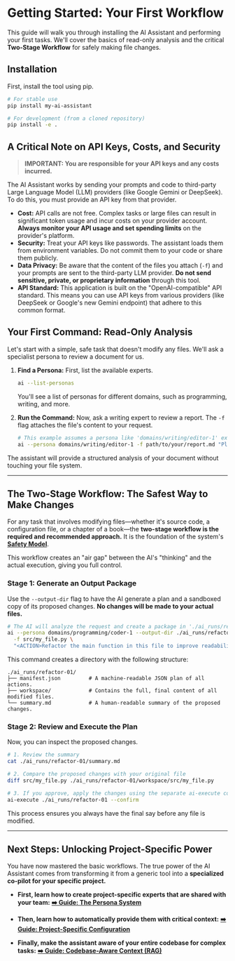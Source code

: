 # Getting Started: Your First Workflow

This guide will walk you through installing the AI Assistant and performing your first tasks. We'll cover the basics of read-only analysis and the critical **Two-Stage Workflow** for safely making file changes.

## Installation

First, install the tool using pip.

```bash
# For stable use
pip install my-ai-assistant

# For development (from a cloned repository)
pip install -e .
```

## A Critical Note on API Keys, Costs, and Security

> **IMPORTANT: You are responsible for your API keys and any costs incurred.**

The AI Assistant works by sending your prompts and code to third-party Large Language Model (LLM) providers (like Google Gemini or DeepSeek). To do this, you must provide an API key from that provider.

-   **Cost:** API calls are not free. Complex tasks or large files can result in significant token usage and incur costs on your provider account. **Always monitor your API usage and set spending limits** on the provider's platform.
-   **Security:** Treat your API keys like passwords. The assistant loads them from environment variables. Do not commit them to your code or share them publicly.
-   **Data Privacy:** Be aware that the content of the files you attach (`-f`) and your prompts are sent to the third-party LLM provider. **Do not send sensitive, private, or proprietary information** through this tool.
-   **API Standard:** This application is built on the "OpenAI-compatible" API standard. This means you can use API keys from various providers (like DeepSeek or Google's new Gemini endpoint) that adhere to this common format.


## Your First Command: Read-Only Analysis

Let's start with a simple, safe task that doesn't modify any files. We'll ask a specialist persona to review a document for us.

1.  **Find a Persona:** First, list the available experts.
    ```bash
    ai --list-personas
    ```
    You'll see a list of personas for different domains, such as programming, writing, and more.

2.  **Run the Command:** Now, ask a writing expert to review a report. The `-f` flag attaches the file's content to your request.
    ```bash
    # This example assumes a persona like 'domains/writing/editor-1' exists.
    ai --persona domains/writing/editor-1 -f path/to/your/report.md "Please review this report for clarity, tone, and grammatical errors."
    ```
The assistant will provide a structured analysis of your document without touching your file system.

---

## The Two-Stage Workflow: The Safest Way to Make Changes

For any task that involves modifying files—whether it's source code, a configuration file, or a chapter of a book—the **two-stage workflow is the required and recommended approach.** It is the foundation of the system's **[Safety Model](./safety_model.md)**.

This workflow creates an "air gap" between the AI's "thinking" and the actual execution, giving you full control.

### Stage 1: Generate an Output Package

Use the `--output-dir` flag to have the AI generate a plan and a sandboxed copy of its proposed changes. **No changes will be made to your actual files.**

```bash
# The AI will analyze the request and create a package in './ai_runs/refactor-01'
ai --persona domains/programming/coder-1 --output-dir ./ai_runs/refactor-01 \
  -f src/my_file.py \
  "<ACTION>Refactor the main function in this file to improve readability.</ACTION>"
```

This command creates a directory with the following structure:
```
./ai_runs/refactor-01/
├── manifest.json         # A machine-readable JSON plan of all actions.
├── workspace/            # Contains the full, final content of all modified files.
└── summary.md            # A human-readable summary of the proposed changes.
```

### Stage 2: Review and Execute the Plan

Now, you can inspect the proposed changes.

```bash
# 1. Review the summary
cat ./ai_runs/refactor-01/summary.md

# 2. Compare the proposed changes with your original file
diff src/my_file.py ./ai_runs/refactor-01/workspace/src/my_file.py

# 3. If you approve, apply the changes using the separate ai-execute command
ai-execute ./ai_runs/refactor-01 --confirm
```
This process ensures you always have the final say before any file is modified.

---

## Next Steps: Unlocking Project-Specific Power

You have now mastered the basic workflows. The true power of the AI Assistant comes from transforming it from a generic tool into a **specialized co-pilot for your specific project.**

-   **First, learn how to create project-specific experts that are shared with your team:**
    **[➡️ Guide: The Persona System](./personas.md)**

-   **Then, learn how to automatically provide them with critical context:**
    **[➡️ Guide: Project-Specific Configuration](./project_configuration.md)**

-   **Finally, make the assistant aware of your entire codebase for complex tasks:**
    **[➡️ Guide: Codebase-Aware Context (RAG)](./rag_workflow.md)**
